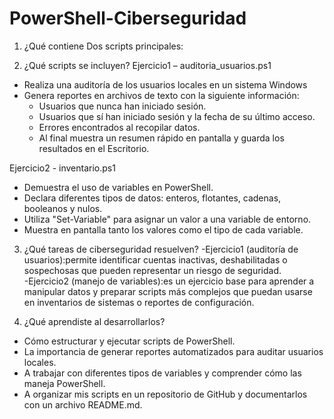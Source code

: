# PowerShell-Ciberseguridad
1. ¿Qué contiene
Dos scripts principales:

2. ¿Qué scripts se incluyen?
Ejercicio1 – auditoria_usuarios.ps1 
- Realiza una auditoría de los usuarios locales en un sistema Windows  
- Genera reportes en archivos de texto con la siguiente información:  
  - Usuarios que nunca han iniciado sesión.  
  - Usuarios que sí han iniciado sesión y la fecha de su último acceso.  
  - Errores encontrados al recopilar datos.  
  - Al final muestra un resumen rápido en pantalla y guarda los resultados en el Escritorio.

Ejercicio2 - inventario.ps1
- Demuestra el uso de variables en PowerShell.  
- Declara diferentes tipos de datos: enteros, flotantes, cadenas, booleanos y nulos.  
- Utiliza "Set-Variable" para asignar un valor a una variable de entorno.  
- Muestra en pantalla tanto los valores como el tipo de cada variable.

3. ¿Qué tareas de ciberseguridad resuelven?
-Ejercicio1 (auditoría de usuarios):permite identificar cuentas inactivas, deshabilitadas o sospechosas que pueden representar un riesgo de seguridad.  
-Ejercicio2 (manejo de variables):es un ejercicio base para aprender a manipular datos y preparar scripts más complejos que puedan usarse en inventarios de sistemas o reportes de configuración.  

4. ¿Qué aprendiste al desarrollarlos?
- Cómo estructurar y ejecutar scripts de PowerShell.  
- La importancia de generar reportes automatizados para auditar usuarios locales.  
- A trabajar con diferentes tipos de variables y comprender cómo las maneja PowerShell.  
- A organizar mis scripts en un repositorio de GitHub y documentarlos con un archivo README.md.  
